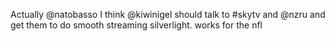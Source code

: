 <!--
id: 228734927
link: http://kevinisom.info/post/228734927/actually-natobasso-i-think-kiwinigel-should-talk
slug: actually-natobasso-i-think-kiwinigel-should-talk
date: Sat Oct 31 2009 22:09:15 GMT+1300 (NZDT)
raw: {"blog_name":"kevinisom","id":228734927,"post_url":"http://kevinisom.info/post/228734927/actually-natobasso-i-think-kiwinigel-should-talk","slug":"actually-natobasso-i-think-kiwinigel-should-talk","type":"text","date":"2009-10-31 09:09:15 GMT","timestamp":1256980155,"state":"published","format":"html","reblog_key":"pPQBbjr9","tags":[],"short_url":"http://tmblr.co/Zw68YyDeZVF","highlighted":[],"feed_item":"http://twitter.com/kev_nz/statuses/5310323445","from_feed_id":"650289","note_count":0,"title":null,"body":"<p>Actually @natobasso I think @kiwinigel should talk to #skytv and @nzru and get them to do smooth streaming silverlight. works for the nfl</p>"}
publish: 2009-10-031
tags: 
title: null
-->


Actually @natobasso I think @kiwinigel should talk to \#skytv and @nzru
and get them to do smooth streaming silverlight. works for the nfl


